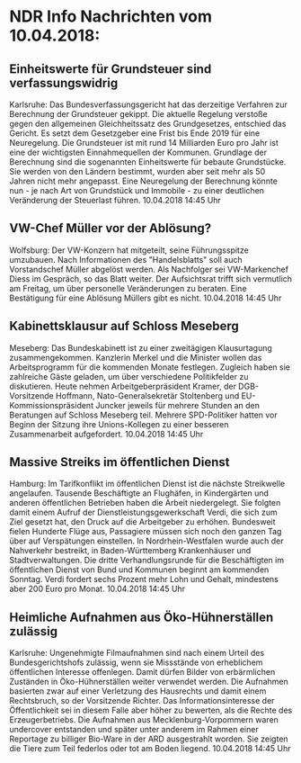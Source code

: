 # NDR Info Nachrichten vom 10.04.2018:


## Einheitswerte für Grundsteuer sind verfassungswidrig
Karlsruhe: Das Bundesverfassungsgericht hat das derzeitige Verfahren zur Berechnung der Grundsteuer gekippt. Die aktuelle Regelung verstoße gegen den allgemeinen Gleichheitssatz des Grundgesetzes, entschied das Gericht. Es setzt dem Gesetzgeber eine Frist bis Ende 2019 für eine Neuregelung. Die Grundsteuer ist mit rund 14 Milliarden Euro pro Jahr ist eine der wichtigsten Einnahmequellen der Kommunen. Grundlage der Berechnung sind die sogenannten Einheitswerte für bebaute Grundstücke. Sie werden von den Ländern bestimmt, wurden aber seit mehr als 50 Jahren nicht mehr angepasst. Eine Neuregelung der Berechnung könnte nun - je nach Art von Grundstück und Immobile - zu einer deutlichen Veränderung der Steuerlast führen. 10.04.2018 14:45 Uhr 

## VW-Chef Müller vor der Ablösung?
Wolfsburg: Der VW-Konzern hat mitgeteilt, seine Führungsspitze umzubauen. Nach Informationen des "Handelsblatts" soll auch Vorstandschef Müller abgelöst werden. Als Nachfolger sei VW-Markenchef Diess im Gespräch, so das Blatt weiter. Der Aufsichtsrat trifft sich vermutlich am Freitag, um über personelle Veränderungen zu beraten. Eine Bestätigung für eine Ablösung Müllers gibt es nicht. 10.04.2018 14:45 Uhr 

## Kabinettsklausur auf Schloss Meseberg
Meseberg: Das Bundeskabinett ist zu einer zweitägigen Klausurtagung zusammengekommen. Kanzlerin Merkel und die Minister wollen das Arbeitsprogramm für die kommenden Monate festlegen. Zugleich haben sie zahlreiche Gäste geladen, um über verschiedene Politikfelder zu diskutieren. Heute nehmen Arbeitgeberpräsident Kramer, der DGB-Vorsitzende Hoffmann, Nato-Generalsekretär Stoltenberg und EU-Kommissionspräsident Juncker jeweils für mehrere Stunden an den Beratungen auf Schloss Meseberg teil. Mehrere SPD-Politiker hatten vor Beginn der Sitzung ihre Unions-Kollegen zu einer besseren Zusammenarbeit aufgefordert. 10.04.2018 14:45 Uhr 

## Massive Streiks im öffentlichen Dienst
Hamburg: Im Tarifkonflikt im öffentlichen Dienst ist die nächste Streikwelle angelaufen. Tausende Beschäftigte an Flughäfen, in Kindergärten und anderen öffentlichen Betrieben haben die Arbeit niedergelegt. Sie folgten damit einem Aufruf der Dienstleistungsgewerkschaft Verdi, die sich zum Ziel gesetzt hat, den Druck auf die Arbeitgeber zu erhöhen. Bundesweit fielen Hunderte Flüge aus, Passagiere müssen sich noch den ganzen Tag über auf Verspätungen einstellen. In Nordrhein-Westfalen wurde auch der Nahverkehr bestreikt, in Baden-Württemberg Krankenhäuser und Stadtverwaltungen. Die dritte Verhandlungsrunde für die Beschäftigten im öffentlichen Dienst von Bund und Kommunen beginnt am kommenden Sonntag. Verdi fordert sechs Prozent mehr Lohn und Gehalt, mindestens aber 200 Euro pro Monat. 10.04.2018 14:45 Uhr 

## Heimliche Aufnahmen aus Öko-Hühnerställen zulässig
Karlsruhe: Ungenehmigte Filmaufnahmen sind nach einem Urteil des Bundesgerichtshofs zulässig, wenn sie Missstände von erheblichem öffentlichen Interesse offenlegen. Damit dürfen Bilder von erbärmlichen Zuständen in Öko-Hühnerställen weiter verwendet werden. Die Aufnahmen basierten zwar auf einer Verletzung des Hausrechts und damit einem Rechtsbruch, so der Vorsitzende Richter. Das Informationsinteresse der Öffentlichkeit sei in diesem Falle aber höher zu bewerten, als die Rechte des Erzeugerbetriebs. Die Aufnahmen aus Mecklenburg-Vorpommern waren undercover entstanden und später unter anderem im Rahmen einer Reportage zu billiger Bio-Ware in der ARD ausgestrahlt worden. Sie zeigten die Tiere zum Teil federlos oder tot am Boden liegend. 10.04.2018 14:45 Uhr 
